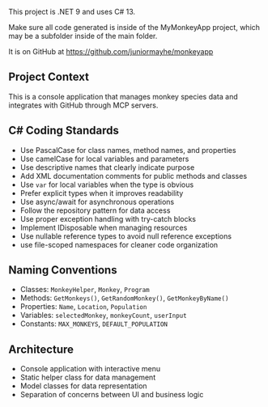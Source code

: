 This project is .NET 9 and uses C# 13.

Make sure all code generated is inside of the MyMonkeyApp project, which may be a subfolder inside of the main folder.

It is on GitHub at https://github.com/juniormayhe/monkeyapp

## Project Context

This is a console application that manages monkey species data and integrates with GitHub through MCP servers.

## C# Coding Standards

- Use PascalCase for class names, method names, and properties
- Use camelCase for local variables and parameters
- Use descriptive names that clearly indicate purpose
- Add XML documentation comments for public methods and classes
- Use `var` for local variables when the type is obvious
- Prefer explicit types when it improves readability
- Use async/await for asynchronous operations
- Follow the repository pattern for data access
- Use proper exception handling with try-catch blocks
- Implement IDisposable when managing resources
- Use nullable reference types to avoid null reference exceptions
- use file-scoped namespaces for cleaner code organization

## Naming Conventions

- Classes: `MonkeyHelper`, `Monkey`, `Program`
- Methods: `GetMonkeys()`, `GetRandomMonkey()`, `GetMonkeyByName()`
- Properties: `Name`, `Location`, `Population`
- Variables: `selectedMonkey`, `monkeyCount`, `userInput`
- Constants: `MAX_MONKEYS`, `DEFAULT_POPULATION`

## Architecture

- Console application with interactive menu
- Static helper class for data management
- Model classes for data representation
- Separation of concerns between UI and business logic
